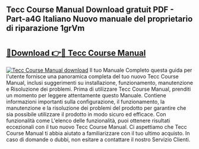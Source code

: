 ## Tecc Course Manual Download gratuit PDF - Part-a4G Italiano Nuovo manuale del proprietario di riparazione 1grVm

# <h2><a href="http://dfekp4.blite.top/?on=Tecc+Course+Manual">🔗Download 👉🔴 Tecc Course Manual</a></h2>

[![Tecc Course Manual download](https://i.imgur.com/lujVjoI.png)](http://dfekp4.blite.top/?on=Tecc+Course+Manual)
Il tuo Manuale Completo questa guida per l'utente fornisce una panoramica completa del tuo nuovo Tecc Course Manual, inclusi suggerimenti su installazione, funzionamento, manutenzione e Risoluzione dei problemi. Prima di utilizzare Tecc Course Manual, prenditi un momento per leggere attentamente questo Manuale. Contiene informazioni importanti sulla configurazione, il funzionamento, la manutenzione e la risoluzione dei problemi del prodotto per garantire che sia possibile utilizzare il prodotto in modo sicuro ed efficace. Con funzionalità come L'elenco delle funzionalità, puoi ottenere risultati eccezionali con il tuo nuovo Tecc Course Manual. Ci aspettiamo che Tecc Course Manual ti abbia aiutato a familiarizzare con il tuo ultimo acquisto. In caso di domande o dubbi, non esitare a contattare il nostro Servizio Clienti.
